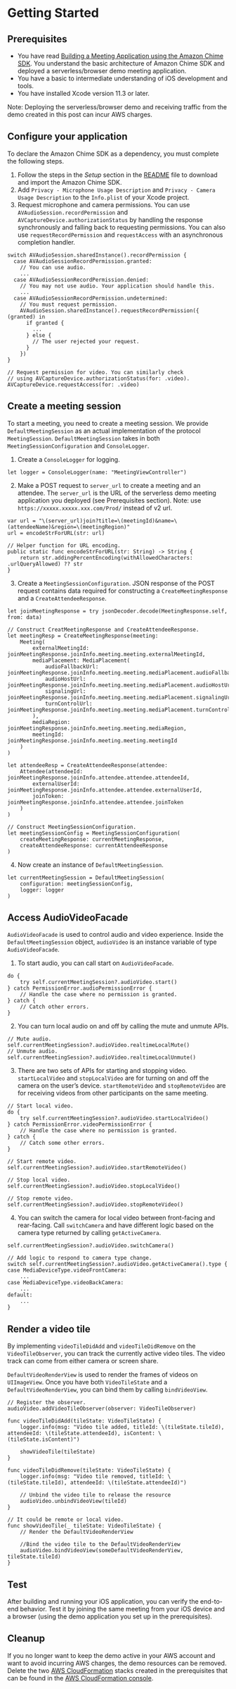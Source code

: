 # Getting Started

## Prerequisites

* You have read [Building a Meeting Application using the Amazon Chime SDK](https://aws.amazon.com/blogs/business-productivity/building-a-meeting-application-using-the-amazon-chime-sdk/). You understand the basic architecture of Amazon Chime SDK and deployed a serverless/browser demo meeting application.
* You have a basic to intermediate understanding of iOS development and tools.
* You have installed Xcode version 11.3 or later.

Note: Deploying the serverless/browser demo and receiving traffic from the demo created in this post can incur AWS charges.

## Configure your application

To declare the Amazon Chime SDK as a dependency, you must complete the following steps.

1. Follow the steps in the *Setup* section in the [README](https://github.com/aws/amazon-chime-sdk-ios/blob/master/README.md) file to download and import the Amazon Chime SDK.
2. Add `Privacy - Microphone Usage Description` and `Privacy - Camera Usage Description` to the `Info.plist` of your Xcode project.
3. Request microphone and camera permissions. You can use `AVAudioSession.recordPermission` and `AVCaptureDevice.authorizationStatus` by handling the response synchronously and falling back to requesting permissions. You can also use `requestRecordPermission` and `requestAccess` with an asynchronous completion handler.
```
switch AVAudioSession.sharedInstance().recordPermission {
  case AVAudioSessionRecordPermission.granted:
    // You can use audio.
    ...
  case AVAudioSessionRecordPermission.denied:
    // You may not use audio. Your application should handle this.
    ...
  case AVAudioSessionRecordPermission.undetermined:
    // You must request permission.
    AVAudioSession.sharedInstance().requestRecordPermission({ (granted) in
      if granted {
        ...
      } else {
        // The user rejected your request.
      }
    })
}

// Request permission for video. You can similarly check
// using AVCaptureDevice.authorizationStatus(for: .video).
AVCaptureDevice.requestAccess(for: .video)
```

## Create a meeting session

To start a meeting, you need to create a meeting session. We provide `DefaultMeetingSession` as an actual implementation of the protocol `MeetingSession`. `DefaultMeetingSession` takes in both `MeetingSessionConfiguration` and `ConsoleLogger`.

1. Create a `ConsoleLogger` for logging.
```
let logger = ConsoleLogger(name: "MeetingViewController")
```
2. Make a POST request to `server_url` to create a meeting and an attendee. The `server_url` is the URL of the serverless demo meeting application you deployed (see Prerequisites section).
Note: use `https://xxxxx.xxxxx.xxx.com/Prod/` instead of v2 url.
```
var url = "\(server_url)join?title=\(meetingId)&name=\(attendeeName)&region=\(meetingRegion)"
url = encodeStrForURL(str: url)

// Helper function for URL encoding.
public static func encodeStrForURL(str: String) -> String {
    return str.addingPercentEncoding(withAllowedCharacters: .urlQueryAllowed) ?? str
}
```
3. Create a `MeetingSessionConfiguration`. JSON response of the POST request contains data required for constructing a `CreateMeetingResponse` and a `CreateAttendeeResponse`.
```
let joinMeetingResponse = try jsonDecoder.decode(MeetingResponse.self, from: data)

// Construct CreatMeetingResponse and CreateAttendeeResponse.
let meetingResp = CreateMeetingResponse(meeting:
    Meeting(
        externalMeetingId: joinMeetingResponse.joinInfo.meeting.meeting.externalMeetingId,
        mediaPlacement: MediaPlacement(
            audioFallbackUrl: joinMeetingResponse.joinInfo.meeting.meeting.mediaPlacement.audioFallbackUrl,
            audioHostUrl: joinMeetingResponse.joinInfo.meeting.meeting.mediaPlacement.audioHostUrl,
            signalingUrl: joinMeetingResponse.joinInfo.meeting.meeting.mediaPlacement.signalingUrl,
            turnControlUrl: joinMeetingResponse.joinInfo.meeting.meeting.mediaPlacement.turnControlUrl
        ),
        mediaRegion: joinMeetingResponse.joinInfo.meeting.meeting.mediaRegion,
        meetingId: joinMeetingResponse.joinInfo.meeting.meeting.meetingId
    )
)

let attendeeResp = CreateAttendeeResponse(attendee:
    Attendee(attendeeId: joinMeetingResponse.joinInfo.attendee.attendee.attendeeId,
        externalUserId: joinMeetingResponse.joinInfo.attendee.attendee.externalUserId,
        joinToken: joinMeetingResponse.joinInfo.attendee.attendee.joinToken
    )
)

// Construct MeetingSessionConfiguration.
let meetingSessionConfig = MeetingSessionConfiguration(
    createMeetingResponse: currentMeetingResponse,
    createAttendeeResponse: currentAttendeeResponse
)
```
4. Now create an instance of `DefaultMeetingSession`.
```
let currentMeetingSession = DefaultMeetingSession(
    configuration: meetingSessionConfig,
    logger: logger
)
```

## Access AudioVideoFacade

`AudioVideoFacade` is used to control audio and video experience. Inside the `DefaultMeetingSession` object, `audioVideo` is an instance variable of type `AudioVideoFacade`.

1. To start audio, you can call start on `AudioVideoFacade`.
```
do {
    try self.currentMeetingSession?.audioVideo.start()
} catch PermissionError.audioPermissionError {
    // Handle the case where no permission is granted.
} catch {
    // Catch other errors.
}
```
2. You can turn local audio on and off by calling the mute and unmute APIs.
```
// Mute audio.
self.currentMeetingSession?.audioVideo.realtimeLocalMute()
// Unmute audio.
self.currentMeetingSession?.audioVideo.realtimeLocalUnmute()
```
3. There are two sets of APIs for starting and stopping video. `startLocalVideo` and `stopLocalVideo` are for turning on and off the camera on the user’s device. `startRemoteVideo` and `stopRemoteVideo` are for receiving videos from other participants on the same meeting.
```
// Start local video.
do {
    try self.currentMeetingSession?.audioVideo.startLocalVideo()
} catch PermissionError.videoPermissionError {
    // Handle the case where no permission is granted.
} catch {
    // Catch some other errors.
}

// Start remote video.
self.currentMeetingSession?.audioVideo.startRemoteVideo()

// Stop local video.
self.currentMeetingSession?.audioVideo.stopLocalVideo()

// Stop remote video.
self.currentMeetingSession?.audioVideo.stopRemoteVideo()
```
4. You can switch the camera for local video between front-facing and rear-facing. Call `switchCamera` and have different logic based on the camera type returned by calling `getActiveCamera`.
```
self.currentMeetingSession?.audioVideo.switchCamera()

// Add logic to respond to camera type change.
switch self.currentMeetingSession?.audioVideo.getActiveCamera().type {
case MediaDeviceType.videoFrontCamera:
    ...
case MediaDeviceType.videoBackCamera:
    ...
default:
    ...
}
```

## Render a video tile

By implementing `videoTileDidAdd` and `videoTileDidRemove` on the `VideoTileObserver`, you can track the currently active video tiles. The video track can come from either camera or screen share.

`DefaultVideoRenderView` is used to render the frames of videos on `UIImageView`. Once you have both `VideoTileState` and a `DefaultVideoRenderView`, you can bind them by calling `bindVideoView`.
```
// Register the observer.
audioVideo.addVideoTileObserver(observer: VideoTileObserver)

func videoTileDidAdd(tileState: VideoTileState) {
    logger.info(msg: "Video tile added, titleId: \(tileState.tileId), attendeeId: \(tileState.attendeeId), isContent: \(tileState.isContent)")

    showVideoTile(tileState)
}

func videoTileDidRemove(tileState: VideoTileState) {
    logger.info(msg: "Video tile removed, titleId: \(tileState.tileId), attendeeId: \(tileState.attendeeId)")

    // Unbind the video tile to release the resource
    audioVideo.unbindVideoView(tileId)
}

// It could be remote or local video.
func showVideoTile(_ tileState: VideoTileState) {
    // Render the DefaultVideoRenderView

    //Bind the video tile to the DefaultVideoRenderView
    audioVideo.bindVideoView(someDefaultVideoRenderView, tileState.tileId)
}
```

## Test

After building and running your iOS application, you can verify the end-to-end behavior. Test it by joining the same meeting from your iOS device and a browser (using the demo application you set up in the prerequisites).

## Cleanup

If you no longer want to keep the demo active in your AWS account and want to avoid incurring AWS charges, the demo resources can be removed. Delete the two [AWS CloudFormation](https://aws.amazon.com/cloudformation/) stacks created in the prerequisites that can be found in the [AWS CloudFormation console](https://console.aws.amazon.com/cloudformation/home).
